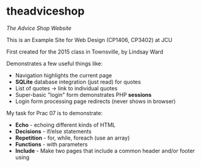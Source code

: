 # theadviceshop
*The Advice Shop Website*

This is an Example Site for Web Design (CP1406, CP3402) at JCU

First created for the 2015 class in Townsville, by Lindsay Ward

Demonstrates a few useful things like:

- Navigation highlights the current page
- **SQLite** database integration (just read) for quotes
- List of quotes -> link to individual quotes
- Super-basic "login" form demonstrates PHP **sessions** 
- Login form processing page redirects (never shows in browser)



My task for Prac 07 is to demonstrate:
* **Echo** - echoing different kinds of HTML
* **Decisions** - if/else statements
* **Repetition** - for, while, foreach (use an array)
* **Functions** - with parameters
* **Include** - Make two pages that include a common header and/or footer using